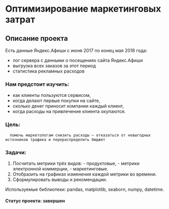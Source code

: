 # Оптимизирование маркетинговых затрат
## Описание проекта
Есть данные Яндекс.Афиши с июня 2017 по конец мая 2018 года:
- лог сервера с данными о посещениях сайта Яндекс.Афиши
- выгрузка всех заказов за этот период
- статистика рекламных расходов

### Нам предстоит изучить:
- как клиенты пользуются сервисом,
- когда делают первые покупки на сайте,
- сколько денег приносит компании каждый клиент,
- когда расходы на привлечение клиента окупаются.
### Цель:
      помочь маркетологам снизить расходы — отказаться от невыгодных источников трафика и перераспределить бюджет 
      
### Задачи: 
1. Посчитать метрики трёх видов:
                      - продуктовые,
                      - метрики электронной коммерции,
                      - маркетинговые.
2. Отобразить на графиках изменения каждой метрики во времени.
3. Сформулировать выводы и рекомендации.

Используемые библиотеки: pandas, matplotlib, seaborn, numpy, datetime.

#### Статус проекта: завершен
